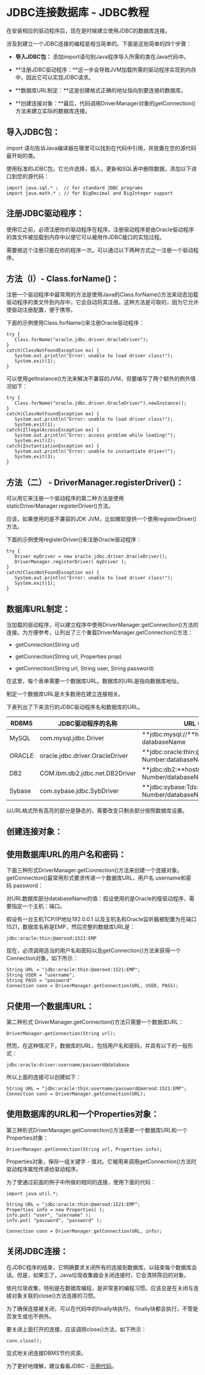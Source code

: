 # JDBC连接数据库 - JDBC教程

在安装相应的驱动程序后，现在是时候建立使用JDBC的数据库连接。

涉及到建立一个JDBC连接的编程是相当简单的。下面是这些简单的四个步骤：

*   **导入JDBC包：** 添加import语句到Java程序导入所需的类在Java代码中。

*   **注册JDBC驱动程序：**这一步会导致JVM加载所需的驱动程序实现到内存中，因此它可以实现JDBC请求。

*   **数据库URL制定：**这是创建格式正确的地址指向到要连接的数据库。

*   **创建连接对象：**最后，代码调用DriverManager对象的getConnection()方法来建立实际的数据库连接。

## 导入JDBC包：

import 语句告诉Java编译器在哪里可以找到在代码中引用，并放置在您的源代码最开始的类。

使用标准的JDBC包，它允许选择，插入，更新和SQL表中删除数据，添加以下进口到您的源代码：

```
import java.sql.* ;  // for standard JDBC programs
import java.math.* ; // for BigDecimal and BigInteger support
```

## 注册JDBC驱动程序：

使用它之前，必须注册你的驱动程序在程序。注册驱动程序是由Oracle驱动程序的类文件被加载到内存中以便它可以被用作JDBC接口的实现过程。

需要做这个注册只能在你的程序一次。可以通过以下两种方式之一注册一个驱动程序。

## 方法（I）- Class.forName()：

注册一个驱动程序中最常用的方法是使用Java的Class.forName()方法来动态加载驱动程序的类文件到内存中，它会自动将其注册。这种方法是可取的，因为它允许使驱动注册配置，便于携带。

下面的示例使用Class.forName()来注册Oracle驱动程序：

```
try {
   Class.forName("oracle.jdbc.driver.OracleDriver");
}
catch(ClassNotFoundException ex) {
   System.out.println("Error: unable to load driver class!");
   System.exit(1);
}
```

可以使用getInstance()方法来解决不兼容的JVM，但要编写了两个额外的例外情况如下：

```
try {
   Class.forName("oracle.jdbc.driver.OracleDriver").newInstance();
}
catch(ClassNotFoundException ex) {
   System.out.println("Error: unable to load driver class!");
   System.exit(1);
catch(IllegalAccessException ex) {
   System.out.println("Error: access problem while loading!");
   System.exit(2);
catch(InstantiationException ex) {
   System.out.println("Error: unable to instantiate driver!");
   System.exit(3);
}
```

## 方法（二） - DriverManager.registerDriver()：

可以用它来注册一个驱动程序的第二种方法是使用staticDriverManager.registerDriver()方法。

应该，如果使用的是不兼容的JDK JVM，比如微软提供一个使用registerDriver()方法。

下面的示例使用registerDriver()来注册Oracle驱动程序：

```
try {
   Driver myDriver = new oracle.jdbc.driver.OracleDriver();
   DriverManager.registerDriver( myDriver );
}
catch(ClassNotFoundException ex) {
   System.out.println("Error: unable to load driver class!");
   System.exit(1);
}
```

## 数据库URL制定：

当加载的驱动程序，可以建立程序中使用DriverManager.getConnection()方法的连接。为方便参考，让列出了三个重载DriverManager.getConnection()方法：

*   getConnection(String url)

*   getConnection(String url, Properties prop)

*   getConnection(String url, String user, String password)

在这里，每个表单需要一个数据库URL。数据库的URL是指向数据库地址。

制定一个数据库URL是大多数用在建立连接相关。

下表列出了下来流行的JDBC驱动程序名和数据库的URL。

| RDBMS | JDBC驱动程序的名称 | URL 格式 |
| --- | --- | --- |
| MySQL | com.mysql.jdbc.Driver | **jdbc:mysql://**hostname/ databaseName |
| ORACLE | oracle.jdbc.driver.OracleDriver | **jdbc:oracle:thin:@**hostname:port Number:databaseName |
| DB2 | COM.ibm.db2.jdbc.net.DB2Driver | **jdbc:db2:**hostname:port Number/databaseName |
| Sybase | com.sybase.jdbc.SybDriver | **jdbc:sybase:Tds:**hostname: port Number/databaseName |

以URL格式所有高亮的部分是静态的，需要改变只剩余部分按照数据库设置。

## 创建连接对象：

## 使用数据库URL的用户名和密码：

下面三种形式DriverManager.getConnection()方法来创建一个连接对象。getConnection()最常用形式要求传递一个数据库URL，用户名 username和密码 password： 

对URL数据库部分databaseName的值：假设使用的是Oracle的瘦驱动程序，需要指定一个主机：端口。

假设有一台主机TCP/IP地址192.0.0.1 以及主机名和Oracle监听器被配置为在端口1521，数据库名称是EMP，然后完整的数据库URL是：

```
jdbc:oracle:thin:@amrood:1521:EMP
```

现在，必须调用适当的用户名和密码以及getConnection()方法来获得一个Connection对象，如下所示：

```
String URL = "jdbc:oracle:thin:@amrood:1521:EMP";
String USER = "username";
String PASS = "password"
Connection conn = DriverManager.getConnection(URL, USER, PASS);
```

## 只使用一个数据库URL：

第二种形式 DriverManager.getConnection()方法只需要一个数据库URL：

```
DriverManager.getConnection(String url);
```

然而，在这种情况下，数据库的URL，包括用户名和密码，并具有以下的一般形式：

```
jdbc:oracle:driver:username/password@database
```

所以上面的连接可以创建如下：

```
String URL = "jdbc:oracle:thin:username/password@amrood:1521:EMP";
Connection conn = DriverManager.getConnection(URL);
```

## 使用数据库的URL和一个Properties对象：

第三种形式DriverManager.getConnection()方法需要一个数据库URL和一个Properties对象：

```
DriverManager.getConnection(String url, Properties info);
```

Properties对象，保存一组关键字 - 值对。它被用来调用getConnection()方法时驱动程序属性传递给驱动程序。

为了使通过前面的例子中所做的相同的连接，使用下面的代码：

```
import java.util.*;

String URL = "jdbc:oracle:thin:@amrood:1521:EMP";
Properties info = new Properties( );
info.put( "user", "username" );
info.put( "password", "password" );

Connection conn = DriverManager.getConnection(URL, info);
```

## 关闭JDBC连接：

在JDBC程序的结束，它明确要求关闭所有的连接到数据库，以结束每个数据库会话。但是，如果忘了，Java垃圾收集器会关闭连接时，它会清除陈旧的对象。

依托垃圾收集，特别是在数据库编程，是非常差的编程习惯。应该总是在关闭与连接对象关联的close()方法连接的习惯。

为了确保连接被关闭，可以在代码中的finally块执行。 finally块都会执行，不管是否发生或也不例外。

要关闭上面打开的连接，应该调用close()方法，如下所示：

```
conn.close();
```

显式地关闭连接DBMS节约资源。

为了更好地理解，建议看看JDBC - [示例代码](http://www.yiibai.com/jdbc/jdbc-sample-code.html)。

